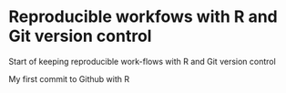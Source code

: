 # Reproducible workfows with R and Git version control

Start of keeping reproducible work-flows with R and Git version control

My first commit to Github with R